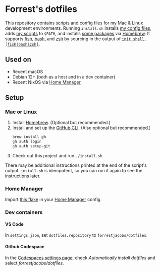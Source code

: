 # Forrest's dotfiles

This repository contains scripts and config files for my Mac & Linux development environments. Running `install.sh` installs [my config files](./config), adds [my scripts](./bin) to `$PATH`, and installs [some packages](./config/homebrew/Brewfile) via [Homebrew](https://brew.sh/). It supports [fish](https://fishshell.com/), [bash](https://www.gnu.org/software/bash/), and [zsh](https://www.zsh.org/) by sourcing in the output of [`init_shell [fish|bash|zsh]`](./bin/init_shell).

## Used on

- Recent macOS
- Debian 12+ (both as a host and in a dev container)
- Recent NixOS via [Home Manager](https://nix-community.github.io/home-manager/)

## Setup

### Mac or Linux

1. Install [Homebrew](https://brew.sh/). (Optional but recommended.)
2. Install and set up the [GitHub CLI](https://cli.github.com/). (Also optional but recommended.)
   ```bash
   brew install gh
   gh auth login
   gh auth setup-git
   ```
3. Check out this project and run `./install.sh`.

There may be additional instructions printed at the end of the script's output. `install.sh` is idempotent, so you can run it again to see the instructions later.

### Home Manager

Import [this flake](./flake.nix) in your [Home Manager](https://nix-community.github.io/home-manager/) config.

### Dev containers

#### VS Code

In `settings.json`, set `dotfiles.repository` to `forrestjacobs/dotfiles`.

#### Github Codespace

In the [Codespaces settings page](https://github.com/settings/codespaces), check *Automatically install dotfiles* and select *forrestjacobs/dotfiles*.
